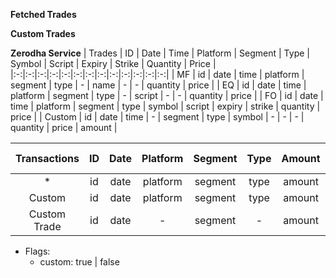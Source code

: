 **Fetched Trades**

**Custom Trades**

**Zerodha Service**
| Trades | ID | Date | Time | Platform | Segment | Type | Symbol | Script | Expiry | Strike | Quantity | Price |
|:-:|:-:|:-:|:-:|:-:|:-:|:-:|:-:|:-:|:-:|:-:|:-:|:-:|
| MF | id | date | time | platform | segment | type | - | name | - | - | quantity | price |
| EQ | id | date | time | platform | segment | type | - | script | - | - | quantity | price |
| FO | id | date | time | platform | segment | type | symbol | script | expiry | strike | quantity | price |
| Custom | id | date | time | - | segment | type | symbol | - | - | - | quantity | price | amount | 

| Transactions | ID | Date | Platform | Segment | Type | Amount | TDS | Balance | Txn. Date | Note |
|:-:|:-:|:-:|:-:|:-:|:-:|:-:|:-:|:-:|:-:|:-:|
| * | id | date | platform | segment | type | amount | [tds] | [balance] | txnDate | note |
| Custom | id | date | platform | segment | type | amount | [tds] | - | txnDate | note |
| Custom Trade | id | date | - | segment | - | amount | - | - | txnDate | - |

- Flags:
  - custom: true | false
